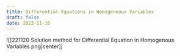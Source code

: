 ```yaml
---
title: Differential Equations in Homogeneous Variables
draft: false
date: 2022-11-16
---
```


![[221120 Solution method for Differential Equation in Homogenous Variables.png|center]]



